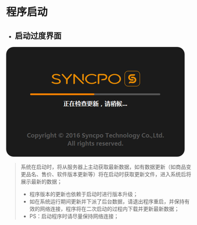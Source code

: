 # 程序启动  

* ## 启动过度界面
![](启动-1.png)  
> 系统在启动时，将从服务器上主动获取最新数据，如有数据更新（如商品变更品名、售价、软件版本更新等）将在启动时获取更新文件，进入系统后将展示最新的数据；  
> * 程序版本的更新也依赖于启动时进行版本升级；  
> * 如在系统运行期间更新并下派了后台数据，请退出程序重启，并保持有效的网络连接，程序将在二次启动的过程内下载并更新最新数据；
> * PS：启动程序时请尽量保持网络连接；

